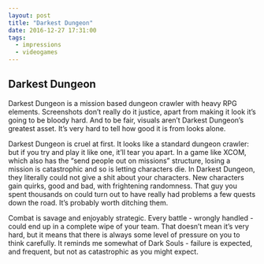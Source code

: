 ```yaml
---
layout: post
title: "Darkest Dungeon"
date: 2016-12-27 17:31:00
tags:
  - impressions
  - videogames
---
```


Darkest Dungeon
---------

Darkest Dungeon is a mission based dungeon crawler with heavy RPG elements. Screenshots don’t really do it justice, apart from making it look it’s going to be bloody hard. And to be fair, visuals aren’t Darkest Dungeon’s greatest asset. It’s very hard to tell how good it is from looks alone.

Darkest Dungeon is cruel at first. It looks like a standard dungeon crawler: but if you try and play it like one, it’ll tear you apart. In a game like XCOM, which also has the “send people out on missions” structure, losing a mission is catastrophic and so is letting characters die. In Darkest Dungeon, they literally could not give a shit about your characters. New characters gain quirks, good and bad, with frightening randomness. That guy you spent thousands on could turn out to have really had problems a few quests down the road. It’s probably worth ditching them.

Combat is savage and enjoyably strategic. Every battle - wrongly handled - could end up in a complete wipe of your team. That doesn’t mean it’s very hard, but it means that there is always some level of pressure on you to think carefully. It reminds me somewhat of Dark Souls - failure is expected, and frequent, but not as catastrophic as you might expect.
